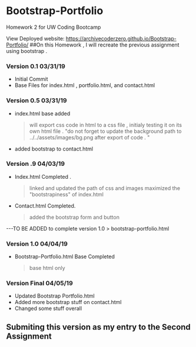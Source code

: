 # Bootstrap-Portfolio
Homework 2 for UW Coding Bootcamp

View Deployed website:
https://archivecoderzero.github.io/Bootstrap-Portfolio/
##On this Homework , I will recreate the previous assignment using bootstrap . 

### Version 0.1 03/31/19
  - Initial Commit 
  - Base Files for index.html , portfolio.html, and contact.html
### Version 0.5 03/31/19
  - index.html base added
    > will export css code in html to a css file , initialy testing it on its own html file . "do not forget to update the background path to ../../assets/images/bg.png after export of code .  "
  - added bootstrap to contact.html

### Version .9 04/03/19
  - Index.html Completed .
    > linked and updated the path of css and images 
    > maximized the "bootstrapiness" of index.html 
  - Contact.html Completed.
    > added the bootstrap form and button 

---TO BE ADDED to complete version  1.0 
    > bootstrap-portfolio.html 

### Version 1.0 04/04/19
  - Bootstrap-Portfolio.html Base Completed 
    > base html only
  
### Version Final 04/05/19
  - Updated Bootstrap Portfolio.html
  - Added more bootstrap stuff on contact.html
  - Changed some stuff overall

## Submiting this version as my entry to the Second Assignment 
